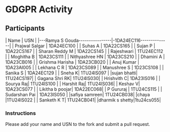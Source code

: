 # GDGPR Activity

## Participants


| Name              | USN           |
|---Ramya S Gouda----------------|-1DA24EC116--------------|
| Prajwal Salgar    | 1DA24EC100    |
| Suhas A           | 1DA22CS165    |
| Sujan P           | 1DA22CS167    |
| Sharan Reddy M    | 1DA22CS145    |
| Rajeshwari        | 1TU24EC112    |
| Moghitha B        | 1DA23CS111    |
| Nithyashree HN    | 1DA23CS210    |
| Dhamini A         | 1DA23CB016    |
| Grishma Harisha   | 1DA23CB020    |
| Anuj Kumar        | 1DA23AI005    |
| Lekhana C R       | 1DA23CS089    |
| Manushree S       | 1D23CS108     |
| Sanika S          | 1DA24EC129    |
| Sneha K| 1TU24IS097 |
|sujan bhatti| 1TU24CS197|
| Gagana Shri RK| 1TU24IS030|
| Hrishvith C| 1DA23IS016 |
| Sourya Raj| 1TU24IS100 |
| Harshit Raj| 1TU24IS036|
| Keshav V| 1DA23CS077 |
| Likitha b poojar| 1DA22EC068|
|  P Gururaj | 1TU24CS115 |
| Sudarshan Pai | 1DA23IS050 |
|safiya samreen| 1TU24CB038|
|chaya |1TU24IS022 |
| Sanketh K T| 1TU24CB041|
|dharmik s shetty|1tu24cs055|

### Instructions
Please add your name and USN to the fork and submit a pull request.
